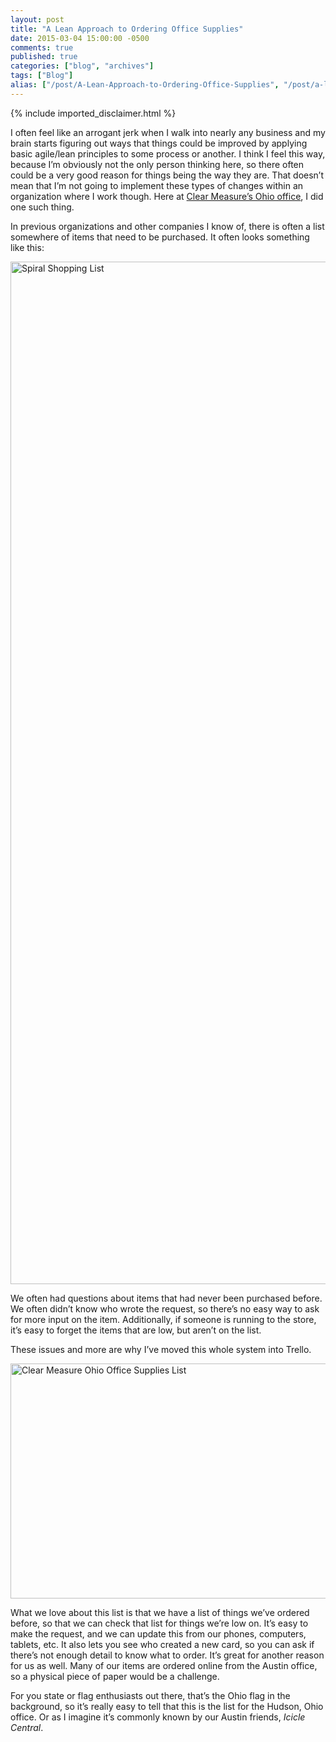 ```yaml
---
layout: post
title: "A Lean Approach to Ordering Office Supplies"
date: 2015-03-04 15:00:00 -0500
comments: true
published: true
categories: ["blog", "archives"]
tags: ["Blog"]
alias: ["/post/A-Lean-Approach-to-Ordering-Office-Supplies", "/post/a-lean-approach-to-ordering-office-supplies"]
---
```

<!-- more -->
{% include imported_disclaimer.html %}
<p>I often feel like an arrogant jerk when I walk into nearly any business and my brain starts figuring out ways that things could be improved by applying basic agile/lean principles to some process or another. I think I feel this way, because I’m obviously not the only person thinking here, so there often could be a very good reason for things being the way they are. That doesn’t mean that I’m not going to implement these types of changes within an organization where I work though. Here at <a href="http://brendan.enrick.com/post/I-Joined-Clear-Measure" target="_blank">Clear Measure’s Ohio office</a>, I did one such thing. </p> <p>In previous organizations and other companies I know of, there is often a list somewhere of items that need to be purchased. It often looks something like this:</p> <p><img title="Spiral Shopping List" style="border-left-width: 0px; border-right-width: 0px; border-bottom-width: 0px; display: inline; border-top-width: 0px" border="0" alt="Spiral Shopping List" src="http://brendan.enrick.com/image.axd?picture=WP_20150303_21_32_40_Pro.jpg" width="922" height="1636"> </p> <p>We often had questions about items that had never been purchased before. We often didn’t know who wrote the request, so there’s no easy way to ask for more input on the item. Additionally, if someone is running to the store, it’s easy to forget the items that are low, but aren’t on the list.</p> <p>These issues and more are why I’ve moved this whole system into Trello.</p> <p><a href="http://brendan.enrick.com/image.axd?picture=Clear_Measure_Ohio_Office_Supplies_List.png"><img title="Clear Measure Ohio Office Supplies List" style="border-left-width: 0px; border-right-width: 0px; border-bottom-width: 0px; display: inline; border-top-width: 0px" border="0" alt="Clear Measure Ohio Office Supplies List" src="http://brendan.enrick.com/image.axd?picture=Clear_Measure_Ohio_Office_Supplies_List_thumb.png" width="644" height="376"></a> </p> <p>What we love about this list is that we have a list of things we’ve ordered before, so that we can check that list for things we’re low on. It’s easy to make the request, and we can update this from our phones, computers, tablets, etc. It also lets you see who created a new card, so you can ask if there’s not enough detail to know what to order. It’s great for another reason for us as well. Many of our items are ordered online from the Austin office, so a physical piece of paper would be a challenge. </p> <p>For you state or flag enthusiasts out there, that’s the Ohio flag in the background, so it’s really easy to tell that this is the list for the Hudson, Ohio office. Or as I imagine it’s commonly known by our Austin friends, <em>Icicle Central</em>.</p>
